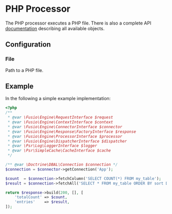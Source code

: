 
# PHP Processor

The PHP processor executes a PHP file. There is also a complete API [documentation](../../../concepts/php_api/)
describing all available objects.

## Configuration

### File

Path to a PHP file.

## Example

In the following a simple example implementation:

```php
<?php
/**
 * @var \Fusio\Engine\RequestInterface $request
 * @var \Fusio\Engine\ContextInterface $context
 * @var \Fusio\Engine\ConnectorInterface $connector
 * @var \Fusio\Engine\Response\FactoryInterface $response
 * @var \Fusio\Engine\ProcessorInterface $processor
 * @var \Fusio\Engine\DispatcherInterface $dispatcher
 * @var \Psr\Log\LoggerInterface $logger
 * @var \Psr\SimpleCache\CacheInterface $cache
 */

/** @var \Doctrine\DBAL\Connection $connection */
$connection = $connector->getConnection('App');

$count  = $connection->fetchColumn('SELECT COUNT(*) FROM my_table');
$result = $connection->fetchAll('SELECT * FROM my_table ORDER BY sort DESC');

return $response->build(200, [], [
    'totalCount' => $count,
    'entries'    => $result,
]);
```
